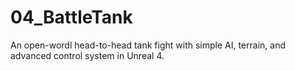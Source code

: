 # 04_BattleTank
An open-wordl head-to-head tank fight with simple AI, terrain, and advanced control system in Unreal 4.
